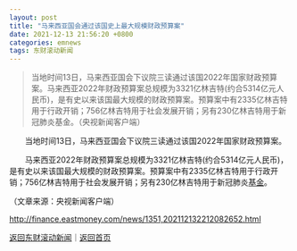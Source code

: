 ```yaml
---
layout: post
title: "马来西亚国会通过该国史上最大规模财政预算案"
date: 2021-12-13 21:56:20 +0800
categories: emnews
tags: 东财滚动新闻
---
```

> 当地时间13日，马来西亚国会下议院三读通过该国2022年国家财政预算案。马来西亚2022年财政预算案总规模为3321亿林吉特(约合5314亿元人民币)，是有史以来该国最大规模的财政预算案。预算案中有2335亿林吉特用于行政开销；756亿林吉特用于社会发展开销；另有230亿林吉特用于新冠肺炎基金。（央视新闻客户端）

<p>　　当地时间13日，马来西亚国会下议院三读通过该国2022年国家财政预算案。</p><p>　　马来西亚2022年财政预算案总规模为3321亿林吉特(约合5314亿元人民币)，是有史以来该国最大规模的财政预算案。预算案中有2335亿林吉特用于行政开销；756亿林吉特用于社会发展开销；另有230亿林吉特用于新冠肺炎<span id="Info.3293"><a href="http://data.eastmoney.com/zlsj/" class="infokey">基金</a></span>。</p><p class="em_media">（文章来源：央视新闻客户端）</p>

<http://finance.eastmoney.com/news/1351,202112132212082652.html>

[返回东财滚动新闻](//finews.withounder.com/emnews/)｜[返回首页](//finews.withounder.com/)